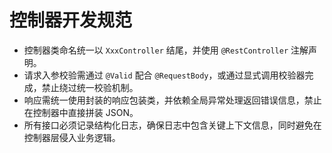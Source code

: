 # 控制器开发规范

- 控制器类命名统一以 `XxxController` 结尾，并使用 `@RestController` 注解声明。
- 请求入参校验需通过 `@Valid` 配合 `@RequestBody`，或通过显式调用校验器完成，禁止绕过统一校验机制。
- 响应需统一使用封装的响应包装类，并依赖全局异常处理返回错误信息，禁止在控制器中直接拼装 JSON。
- 所有接口必须记录结构化日志，确保日志中包含关键上下文信息，同时避免在控制器层侵入业务逻辑。
